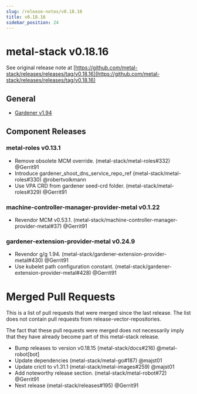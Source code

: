 ```yaml
---
slug: /release-notes/v0.18.16
title: v0.18.16
sidebar_position: 24
---
```

# metal-stack v0.18.16
See original release note at [https://github.com/metal-stack/releases/releases/tag/v0.18.16](https://github.com/metal-stack/releases/releases/tag/v0.18.16)
## General
* [Gardener v1.94](https://github.com/gardener/gardener/releases/tag/v1.94.0)
## Component Releases
### metal-roles v0.13.1
* Remove obsolete MCM override. (metal-stack/metal-roles#332) @Gerrit91
* Introduce gardener_shoot_dns_service_repo_ref (metal-stack/metal-roles#330) @robertvolkmann
* Use VPA CRD from gardener seed-crd folder. (metal-stack/metal-roles#329) @Gerrit91
### machine-controller-manager-provider-metal v0.1.22
* Revendor MCM v0.53.1. (metal-stack/machine-controller-manager-provider-metal#37) @Gerrit91
### gardener-extension-provider-metal v0.24.9
* Revendor g/g 1.94. (metal-stack/gardener-extension-provider-metal#430) @Gerrit91
* Use kubelet path configuration constant. (metal-stack/gardener-extension-provider-metal#428) @Gerrit91
# Merged Pull Requests
This is a list of pull requests that were merged since the last release. The list does not contain pull requests from release-vector-repositories.

The fact that these pull requests were merged does not necessarily imply that they have already become part of this metal-stack release.

* Bump releases to version v0.18.15 (metal-stack/docs#216) @metal-robot[bot]
* Update dependencies (metal-stack/metal-go#187) @majst01
* Update crictl to v1.31.1 (metal-stack/metal-images#259) @majst01
* Add noteworthy release section. (metal-stack/metal-robot#72) @Gerrit91
* Next release (metal-stack/releases#195) @Gerrit91
